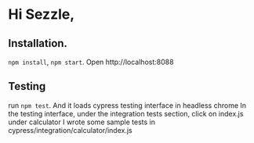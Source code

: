 # Hi Sezzle,

## Installation.
`npm install`, `npm start`. Open http://localhost:8088

## Testing
run `npm test`. And it loads cypress testing interface in headless chrome
In the testing interface, under the integration tests section, click on index.js under calculator
I wrote some sample tests in cypress/integration/calculator/index.js